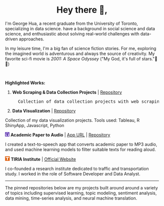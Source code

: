 

<h1 align='center'>Hey there 👋,</h1>

I'm George Hua, a recent graduate from the University of Toronto, specializing in data science. have a background in social science and data science, and enthusiastic about solving real-world challenges with data-driven approaches. 

In my leisure time, I'm a big fan of science fiction stories. For me, exploring the imagined world is adventurous and always the source of creativity. My favorite sci-fi movie is *2001: A Space Odyssey* ("My God, it's full of stars."🌟🌟)

<br>

**Highlighted Works:**



1. **Web Scraping & Data Collection Projects** | [Repository](https://github.com/georgehua/data-collection-projects)

<pre>     Collection of data collection projects with web scraping and API tools. Data Source: Twitter, LinkedIn; Tools: BeautifulSoup, Selenium, Python, API</pre>



2. **Data Visualization** | [Repository](https://github.com/georgehua/data-visualizations)

Collection of my data visualization projects. Tools used: Tableau, R ShinyApp, Javascript, Python



<img src="figures/paper2audio.svg" height="14px" style="display:inline;"> **Academic Paper to Audio** |  [App URL](http://paper2audio.netlify.app/) | [Repository](https://github.com/georgehua/paper2audio)

I created a text-to-speech app that converts academic paper to MP3 audio, and used machine learning models to filter suitable texts for reading aloud.



<img src="figures/tiria.svg" height="15px" style="display:inline;"> **TIRIA Institute** | [Official Website](https://tiria.org)

I co-founded a research institute dedicated to traffic and transportation study. I worked in the role of Software Developer and Data Analyst.



----

The pinned repositories below are my projects built around around a variety of topics including supervised learning, topic modeling, sentiment analysis, data mining, time-series analysis, and neural machine translation.

